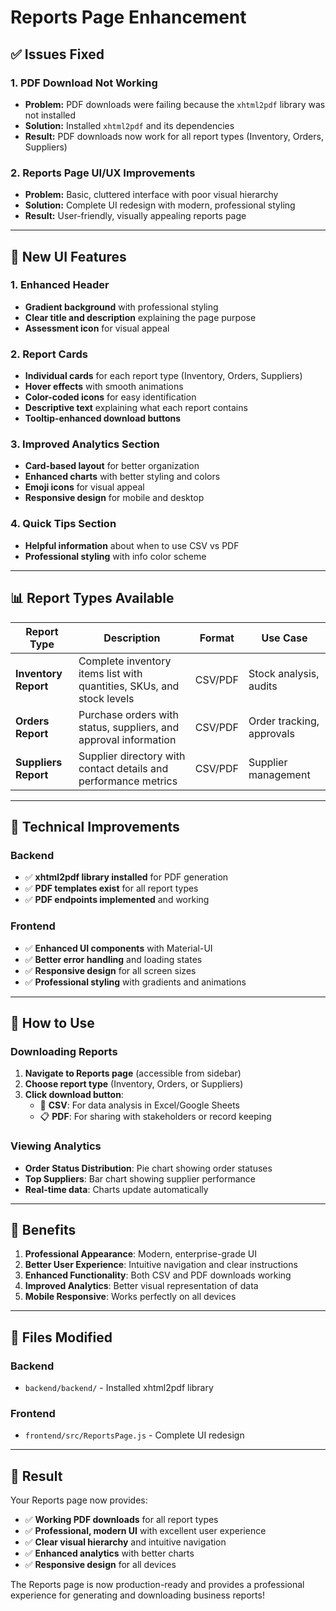 # Reports Page Enhancement

## ✅ **Issues Fixed**

### **1. PDF Download Not Working**
- **Problem:** PDF downloads were failing because the `xhtml2pdf` library was not installed
- **Solution:** Installed `xhtml2pdf` and its dependencies
- **Result:** PDF downloads now work for all report types (Inventory, Orders, Suppliers)

### **2. Reports Page UI/UX Improvements**
- **Problem:** Basic, cluttered interface with poor visual hierarchy
- **Solution:** Complete UI redesign with modern, professional styling
- **Result:** User-friendly, visually appealing reports page

---

## 🎨 **New UI Features**

### **1. Enhanced Header**
- **Gradient background** with professional styling
- **Clear title and description** explaining the page purpose
- **Assessment icon** for visual appeal

### **2. Report Cards**
- **Individual cards** for each report type (Inventory, Orders, Suppliers)
- **Hover effects** with smooth animations
- **Color-coded icons** for easy identification
- **Descriptive text** explaining what each report contains
- **Tooltip-enhanced download buttons**

### **3. Improved Analytics Section**
- **Card-based layout** for better organization
- **Enhanced charts** with better styling and colors
- **Emoji icons** for visual appeal
- **Responsive design** for mobile and desktop

### **4. Quick Tips Section**
- **Helpful information** about when to use CSV vs PDF
- **Professional styling** with info color scheme

---

## 📊 **Report Types Available**

| Report Type | Description | Format | Use Case |
|-------------|-------------|--------|----------|
| **Inventory Report** | Complete inventory items list with quantities, SKUs, and stock levels | CSV/PDF | Stock analysis, audits |
| **Orders Report** | Purchase orders with status, suppliers, and approval information | CSV/PDF | Order tracking, approvals |
| **Suppliers Report** | Supplier directory with contact details and performance metrics | CSV/PDF | Supplier management |

---

## 🔧 **Technical Improvements**

### **Backend**
- ✅ **xhtml2pdf library installed** for PDF generation
- ✅ **PDF templates exist** for all report types
- ✅ **PDF endpoints implemented** and working

### **Frontend**
- ✅ **Enhanced UI components** with Material-UI
- ✅ **Better error handling** and loading states
- ✅ **Responsive design** for all screen sizes
- ✅ **Professional styling** with gradients and animations

---

## 🚀 **How to Use**

### **Downloading Reports**
1. **Navigate to Reports page** (accessible from sidebar)
2. **Choose report type** (Inventory, Orders, or Suppliers)
3. **Click download button**:
   - 📄 **CSV**: For data analysis in Excel/Google Sheets
   - 📋 **PDF**: For sharing with stakeholders or record keeping

### **Viewing Analytics**
- **Order Status Distribution**: Pie chart showing order statuses
- **Top Suppliers**: Bar chart showing supplier performance
- **Real-time data**: Charts update automatically

---

## 🎯 **Benefits**

1. **Professional Appearance**: Modern, enterprise-grade UI
2. **Better User Experience**: Intuitive navigation and clear instructions
3. **Enhanced Functionality**: Both CSV and PDF downloads working
4. **Improved Analytics**: Better visual representation of data
5. **Mobile Responsive**: Works perfectly on all devices

---

## 📝 **Files Modified**

### **Backend**
- `backend/backend/` - Installed xhtml2pdf library

### **Frontend**
- `frontend/src/ReportsPage.js` - Complete UI redesign

---

## 🎉 **Result**

Your Reports page now provides:
- ✅ **Working PDF downloads** for all report types
- ✅ **Professional, modern UI** with excellent user experience
- ✅ **Clear visual hierarchy** and intuitive navigation
- ✅ **Enhanced analytics** with better charts
- ✅ **Responsive design** for all devices

The Reports page is now production-ready and provides a professional experience for generating and downloading business reports! 
